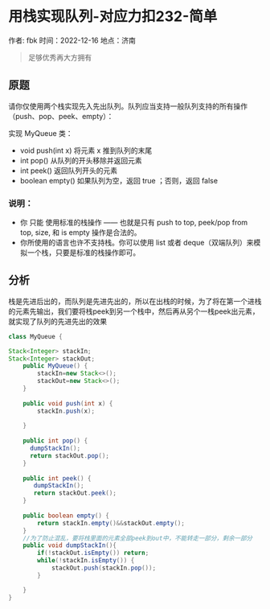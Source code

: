# 用栈实现队列-对应力扣232-简单

作者: fbk
时间：2022-12-16
地点：济南
>足够优秀再大方拥有
## 原题
请你仅使用两个栈实现先入先出队列。队列应当支持一般队列支持的所有操作（push、pop、peek、empty）：

实现 MyQueue 类：

- void push(int x) 将元素 x 推到队列的末尾
- int pop() 从队列的开头移除并返回元素
- int peek() 返回队列开头的元素
- boolean empty() 如果队列为空，返回 true ；否则，返回 false
### 说明：

- 你 只能 使用标准的栈操作 —— 也就是只有 push to top, peek/pop from top, size, 和 is empty 操作是合法的。
- 你所使用的语言也许不支持栈。你可以使用 list 或者 deque（双端队列）来模拟一个栈，只要是标准的栈操作即可。
## 分析
栈是先进后出的，而队列是先进先出的，所以在出栈的时候，为了将在第一个进栈的元素先输出，我们要将栈peek到另一个栈中，然后再从另个一栈peek出元素，就实现了队列的先进先出的效果
```java
class MyQueue {

Stack<Integer> stackIn;
Stack<Integer> stackOut;
    public MyQueue() {
        stackIn=new Stack<>();
        stackOut=new Stack<>();
    }
    
    public void push(int x) {
        stackIn.push(x);
     
    }
    
    public int pop() {
      dumpStackIn();
      return stackOut.pop();
    }
    
    public int peek() {
       dumpStackIn();
       return stackOut.peek();
    }
    
    public boolean empty() {
        return stackIn.empty()&&stackOut.empty();
    }
    //为了防止混乱，要将栈里面的元素全部peek到out中，不能转走一部分，剩余一部分
    public void dumpStackIn(){
        if(!stackOut.isEmpty()) return;
        while(!stackIn.isEmpty()) {
            stackOut.push(stackIn.pop());
        }

    }
}
```